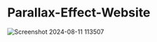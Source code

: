 # Parallax-Effect-Website
![Screenshot 2024-08-11 113507](https://github.com/user-attachments/assets/628f842f-7810-4cca-a588-28a78110b466)

